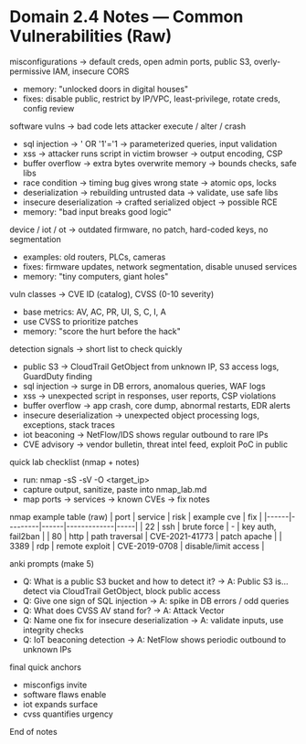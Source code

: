 # Domain 2.4 Notes — Common Vulnerabilities (Raw)

misconfigurations -> default creds, open admin ports, public S3, overly-permissive IAM, insecure CORS
- memory: "unlocked doors in digital houses"
- fixes: disable public, restrict by IP/VPC, least-privilege, rotate creds, config review

software vulns -> bad code lets attacker execute / alter / crash
- sql injection -> ' OR '1'='1 -> parameterized queries, input validation
- xss -> attacker runs script in victim browser -> output encoding, CSP
- buffer overflow -> extra bytes overwrite memory -> bounds checks, safe libs
- race condition -> timing bug gives wrong state -> atomic ops, locks
- deserialization -> rebuilding untrusted data -> validate, use safe libs
- insecure deserialization -> crafted serialized object -> possible RCE
- memory: "bad input breaks good logic"

device / iot / ot -> outdated firmware, no patch, hard-coded keys, no segmentation
- examples: old routers, PLCs, cameras
- fixes: firmware updates, network segmentation, disable unused services
- memory: "tiny computers, giant holes"

vuln classes -> CVE ID (catalog), CVSS (0-10 severity)
- base metrics: AV, AC, PR, UI, S, C, I, A
- use CVSS to prioritize patches
- memory: "score the hurt before the hack"

detection signals -> short list to check quickly
- public S3 -> CloudTrail GetObject from unknown IP, S3 access logs, GuardDuty finding
- sql injection -> surge in DB errors, anomalous queries, WAF logs
- xss -> unexpected script in responses, user reports, CSP violations
- buffer overflow -> app crash, core dump, abnormal restarts, EDR alerts
- insecure deserialization -> unexpected object processing logs, exceptions, stack traces
- iot beaconing -> NetFlow/IDS shows regular outbound to rare IPs
- CVE advisory -> vendor bulletin, threat intel feed, exploit PoC in public

quick lab checklist (nmap + notes)
- run: nmap -sS -sV -O <target_ip>
- capture output, sanitize, paste into nmap_lab.md
- map ports -> services -> known CVEs -> fix notes

nmap example table (raw)
| port | service | risk | example cve | fix |
|------|---------|------|-------------|-----|
| 22   | ssh     | brute force | - | key auth, fail2ban |
| 80   | http    | path traversal | CVE-2021-41773 | patch apache |
| 3389 | rdp     | remote exploit | CVE-2019-0708 | disable/limit access |

anki prompts (make 5)
- Q: What is a public S3 bucket and how to detect it? -> A: Public S3 is... detect via CloudTrail GetObject, block public access
- Q: Give one sign of SQL injection -> A: spike in DB errors / odd queries
- Q: What does CVSS AV stand for? -> A: Attack Vector
- Q: Name one fix for insecure deserialization -> A: validate inputs, use integrity checks
- Q: IoT beaconing detection -> A: NetFlow shows periodic outbound to unknown IPs

final quick anchors
- misconfigs invite
- software flaws enable
- iot expands surface
- cvss quantifies urgency

End of notes

